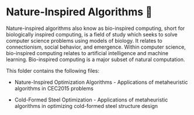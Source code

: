 # Nature-Inspired Algorithms :ant:
Nature-inspired algorithms also know as bio-inspired computing, short for biologically inspired computing, is a field of study which seeks to solve computer science problems using models of biology. It relates to connectionism, social behavior, and emergence. Within computer science, bio-inspired computing relates to artificial intelligence and machine learning. Bio-inspired computing is a major subset of natural computation.

This folder contains the following files:

* Nature-Inspired Optimization Algorithms - Applications of metaheuristic algorithms in CEC2015 problems

* Cold-Formed Steel Optimization - Applications of metaheuristic algorithms in optimizing cold-formed steel structure design
